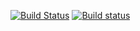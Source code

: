 [![Build Status](https://travis-ci.org/massich/mwe_conda_matio_static_link.svg?branch=master)](https://travis-ci.org/massich/mwe_conda_matio_static_link)
[![Build status](https://ci.appveyor.com/api/projects/status/hde217wj4if7857o/branch/master?svg=true)](https://ci.appveyor.com/project/massich/mwe-conda-matio-static-link/branch/master)
